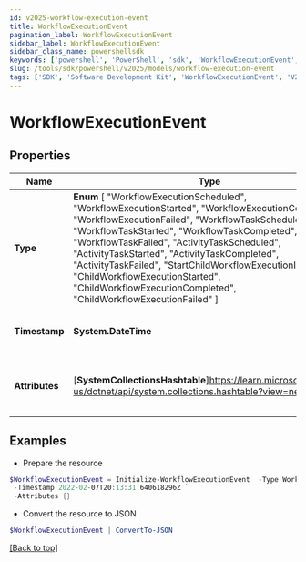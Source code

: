 ```yaml
---
id: v2025-workflow-execution-event
title: WorkflowExecutionEvent
pagination_label: WorkflowExecutionEvent
sidebar_label: WorkflowExecutionEvent
sidebar_class_name: powershellsdk
keywords: ['powershell', 'PowerShell', 'sdk', 'WorkflowExecutionEvent', 'V2025WorkflowExecutionEvent'] 
slug: /tools/sdk/powershell/v2025/models/workflow-execution-event
tags: ['SDK', 'Software Development Kit', 'WorkflowExecutionEvent', 'V2025WorkflowExecutionEvent']
---
```



# WorkflowExecutionEvent

## Properties

Name | Type | Description | Notes
------------ | ------------- | ------------- | -------------
**Type** |  **Enum** [  "WorkflowExecutionScheduled",    "WorkflowExecutionStarted",    "WorkflowExecutionCompleted",    "WorkflowExecutionFailed",    "WorkflowTaskScheduled",    "WorkflowTaskStarted",    "WorkflowTaskCompleted",    "WorkflowTaskFailed",    "ActivityTaskScheduled",    "ActivityTaskStarted",    "ActivityTaskCompleted",    "ActivityTaskFailed",    "StartChildWorkflowExecutionInitiated",    "ChildWorkflowExecutionStarted",    "ChildWorkflowExecutionCompleted",    "ChildWorkflowExecutionFailed" ] | The type of event | [optional] 
**Timestamp** | **System.DateTime** | The date-time when the event occurred | [optional] 
**Attributes** | [**SystemCollectionsHashtable**]https://learn.microsoft.com/en-us/dotnet/api/system.collections.hashtable?view=net-9.0 | Additional attributes associated with the event | [optional] 

## Examples

- Prepare the resource
```powershell
$WorkflowExecutionEvent = Initialize-WorkflowExecutionEvent  -Type WorkflowTaskScheduled `
 -Timestamp 2022-02-07T20:13:31.640618296Z `
 -Attributes {}
```

- Convert the resource to JSON
```powershell
$WorkflowExecutionEvent | ConvertTo-JSON
```


[[Back to top]](#) 

